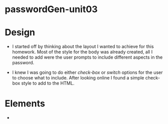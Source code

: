 # passwordGen-unit03

# Design 

* I started off by thinking about the layout I wanted to achieve for this homework. Most of the style for the body was already created, all I needed to add were the user prompts to include different aspects in the password.

* I knew I was going to do either _check-box_ or _switch_ options for the user to choose what to include. After looking online I found a simple check-box style to add to the HTML.

# Elements

* 